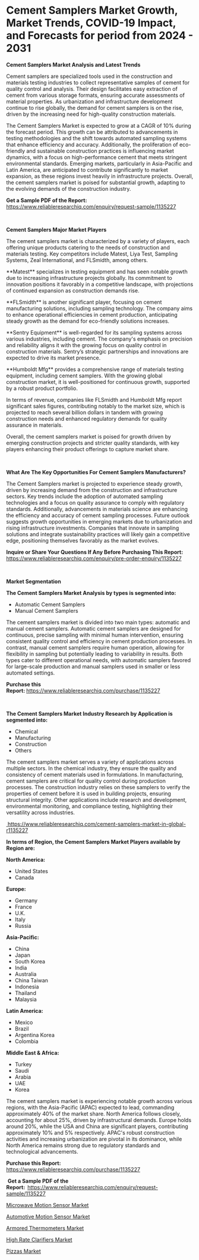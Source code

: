 <p><h1>Cement Samplers Market Growth, Market Trends, COVID-19 Impact, and Forecasts for period from 2024 - 2031</h1></p><p><strong>Cement Samplers Market Analysis and Latest Trends</strong></p>
<p><p>Cement samplers are specialized tools used in the construction and materials testing industries to collect representative samples of cement for quality control and analysis. Their design facilitates easy extraction of cement from various storage formats, ensuring accurate assessments of material properties. As urbanization and infrastructure development continue to rise globally, the demand for cement samplers is on the rise, driven by the increasing need for high-quality construction materials.</p><p>The Cement Samplers Market is expected to grow at a CAGR of 10% during the forecast period. This growth can be attributed to advancements in testing methodologies and the shift towards automated sampling systems that enhance efficiency and accuracy. Additionally, the proliferation of eco-friendly and sustainable construction practices is influencing market dynamics, with a focus on high-performance cement that meets stringent environmental standards. Emerging markets, particularly in Asia-Pacific and Latin America, are anticipated to contribute significantly to market expansion, as these regions invest heavily in infrastructure projects. Overall, the cement samplers market is poised for substantial growth, adapting to the evolving demands of the construction industry.</p></p>
<p><strong>Get a Sample PDF of the Report:&nbsp;</strong> <a href="https://www.reliableresearchiq.com/enquiry/request-sample/1135227?utm_campaign=1257&utm_medium=2&utm_source=Github&utm_content=ia&utm_term=09102024&utm_id=cement-samplers">https://www.reliableresearchiq.com/enquiry/request-sample/1135227</a></p>
<p>&nbsp;</p>
<p><strong>Cement Samplers Major Market Players</strong></p>
<p><p>The cement samplers market is characterized by a variety of players, each offering unique products catering to the needs of construction and materials testing. Key competitors include Matest, Liya Test, Sampling Systems, Zeal International, and FLSmidth, among others.</p><p>**Matest** specializes in testing equipment and has seen notable growth due to increasing infrastructure projects globally. Its commitment to innovation positions it favorably in a competitive landscape, with projections of continued expansion as construction demands rise.</p><p>**FLSmidth** is another significant player, focusing on cement manufacturing solutions, including sampling technology. The company aims to enhance operational efficiencies in cement production, anticipating steady growth as the demand for eco-friendly solutions increases.</p><p>**Sentry Equipment** is well-regarded for its sampling systems across various industries, including cement. The company's emphasis on precision and reliability aligns it with the growing focus on quality control in construction materials. Sentry’s strategic partnerships and innovations are expected to drive its market presence.</p><p>**Humboldt Mfg** provides a comprehensive range of materials testing equipment, including cement samplers. With the growing global construction market, it is well-positioned for continuous growth, supported by a robust product portfolio.</p><p>In terms of revenue, companies like FLSmidth and Humboldt Mfg report significant sales figures, contributing notably to the market size, which is projected to reach several billion dollars in tandem with growing construction needs and enhanced regulatory demands for quality assurance in materials.</p><p>Overall, the cement samplers market is poised for growth driven by emerging construction projects and stricter quality standards, with key players enhancing their product offerings to capture market share.</p></p>
<p>&nbsp;</p>
<p><strong>What Are The Key Opportunities For Cement Samplers Manufacturers?</strong></p>
<p><p>The Cement Samplers market is projected to experience steady growth, driven by increasing demand from the construction and infrastructure sectors. Key trends include the adoption of automated sampling technologies and a focus on quality assurance to comply with regulatory standards. Additionally, advancements in materials science are enhancing the efficiency and accuracy of cement sampling processes. Future outlook suggests growth opportunities in emerging markets due to urbanization and rising infrastructure investments. Companies that innovate in sampling solutions and integrate sustainability practices will likely gain a competitive edge, positioning themselves favorably as the market evolves.</p></p>
<p><strong>Inquire or Share Your Questions If Any Before Purchasing This Report:</strong> <a href="https://www.reliableresearchiq.com/enquiry/pre-order-enquiry/1135227?utm_campaign=1257&utm_medium=2&utm_source=Github&utm_content=ia&utm_term=09102024&utm_id=cement-samplers">https://www.reliableresearchiq.com/enquiry/pre-order-enquiry/1135227</a></p>
<p>&nbsp;</p>
<p><strong>Market Segmentation</strong></p>
<p><strong>The Cement Samplers Market Analysis by types is segmented into:</strong></p>
<p><ul><li>Automatic Cement Samplers</li><li>Manual Cement Samplers</li></ul></p>
<p><p>The cement samplers market is divided into two main types: automatic and manual cement samplers. Automatic cement samplers are designed for continuous, precise sampling with minimal human intervention, ensuring consistent quality control and efficiency in cement production processes. In contrast, manual cement samplers require human operation, allowing for flexibility in sampling but potentially leading to variability in results. Both types cater to different operational needs, with automatic samplers favored for large-scale production and manual samplers used in smaller or less automated settings.</p></p>
<p><strong>Purchase this Report:&nbsp;</strong><a href="https://www.reliableresearchiq.com/purchase/1135227?utm_campaign=1257&utm_medium=2&utm_source=Github&utm_content=ia&utm_term=09102024&utm_id=cement-samplers">https://www.reliableresearchiq.com/purchase/1135227</a></p>
<p>&nbsp;</p>
<p><strong>The Cement Samplers Market Industry Research by Application is segmented into:</strong></p>
<p><ul><li>Chemical</li><li>Manufacturing</li><li>Construction</li><li>Others</li></ul></p>
<p><p>The cement samplers market serves a variety of applications across multiple sectors. In the chemical industry, they ensure the quality and consistency of cement materials used in formulations. In manufacturing, cement samplers are critical for quality control during production processes. The construction industry relies on these samplers to verify the properties of cement before it is used in building projects, ensuring structural integrity. Other applications include research and development, environmental monitoring, and compliance testing, highlighting their versatility across industries.</p></p>
<p><a href="https://www.reliableresearchiq.com/cement-samplers-market-in-global-r1135227?utm_campaign=1257&utm_medium=2&utm_source=Github&utm_content=ia&utm_term=09102024&utm_id=cement-samplers">&nbsp;https://www.reliableresearchiq.com/cement-samplers-market-in-global-r1135227</a></p>
<p><strong>In terms of Region, the Cement Samplers Market Players available by Region are:</strong></p>
<p>
    <p> <strong> North America: </strong>
        <ul>
            <li>United States</li>
            <li>Canada</li>
        </ul>
        </p> 
    <p> <strong> Europe: </strong>
        <ul>
            <li>Germany</li>
            <li>France</li>
            <li>U.K.</li>
            <li>Italy</li>
            <li>Russia</li>
        </ul>
        </p> 
    <p> <strong> Asia-Pacific: </strong>
        <ul>
            <li>China</li>
            <li>Japan</li>
            <li>South Korea</li>
            <li>India</li>
            <li>Australia</li>
            <li>China Taiwan</li>
            <li>Indonesia</li>
            <li>Thailand</li>
            <li>Malaysia</li>
        </ul>
        </p> 
    <p> <strong> Latin America: </strong>
        <ul>
            <li>Mexico</li>
            <li>Brazil</li>
            <li>Argentina Korea</li>
            <li>Colombia</li>
        </ul>
        </p> 
    <p> <strong> Middle East & Africa: </strong>
        <ul>
            <li>Turkey</li>
            <li>Saudi</li>
            <li>Arabia</li>
            <li>UAE</li>
            <li>Korea</li>
        </ul>
    </p>
    </p>
<p><p>The cement samplers market is experiencing notable growth across various regions, with the Asia-Pacific (APAC) expected to lead, commanding approximately 40% of the market share. North America follows closely, accounting for about 25%, driven by infrastructural demands. Europe holds around 20%, while the USA and China are significant players, contributing approximately 10% and 5% respectively. APAC's robust construction activities and increasing urbanization are pivotal in its dominance, while North America remains strong due to regulatory standards and technological advancements.</p></p>
<p><strong>Purchase this Report: </strong><a href="https://www.reliableresearchiq.com/purchase/1135227?utm_campaign=1257&utm_medium=2&utm_source=Github&utm_content=ia&utm_term=09102024&utm_id=cement-samplers">https://www.reliableresearchiq.com/purchase/1135227</a></p>
<p>&nbsp;<strong>Get a Sample PDF of the Report:&nbsp;&nbsp;</strong><a href="https://www.reliableresearchiq.com/enquiry/request-sample/1135227?utm_campaign=1257&utm_medium=2&utm_source=Github&utm_content=ia&utm_term=09102024&utm_id=cement-samplers">https://www.reliableresearchiq.com/enquiry/request-sample/1135227</a></p>
<p><strong></strong></p>
<p><p><a href="https://www.linkedin.com/pulse/market-forecast-global-microwave-motion-sensor-trends-1t8hc?utm_campaign=1257&utm_medium=2&utm_source=Github&utm_content=ia&utm_term=09102024&utm_id=cement-samplers">Microwave Motion Sensor Market</a></p><p><a href="https://www.linkedin.com/pulse/global-automotive-motion-sensor-market-analysis-key-trends-future-x5wic?utm_campaign=1257&utm_medium=2&utm_source=Github&utm_content=ia&utm_term=09102024&utm_id=cement-samplers">Automotive Motion Sensor Market</a></p><p><a href="https://github.com/JavierDDowns/Market-Research-Report-List-1/blob/main/armored-thermometers-market.md?utm_campaign=1257&utm_medium=2&utm_source=Github&utm_content=ia&utm_term=09102024&utm_id=cement-samplers">Armored Thermometers Market</a></p><p><a href="https://github.com/jazminv07s/Market-Research-Report-List-1/blob/main/high-rate-clarifiers-market.md?utm_campaign=1257&utm_medium=2&utm_source=Github&utm_content=ia&utm_term=09102024&utm_id=cement-samplers">High Rate Clarifiers Market</a></p><p><a href="https://issuu.com/reportprime-2/docs/pizzas-market-size-2030.pptx_57a6d828b851eb?utm_campaign=1257&utm_medium=2&utm_source=Github&utm_content=ia&utm_term=09102024&utm_id=cement-samplers">Pizzas Market</a></p></p>